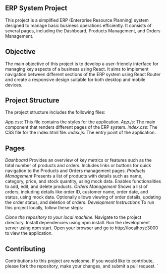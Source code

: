 ## ERP System Project

This project is a simplified ERP (Enterprise Resource Planning) system designed to manage basic business operations efficiently. It consists of several pages, including the Dashboard, Products Management, and Orders Management.

## Objective

The main objective of this project is to develop a user-friendly interface for managing key aspects of a business using React. It aims to implement navigation between different sections of the ERP system using React Router and create a responsive design suitable for both desktop and mobile devices.

## Project Structure

The project structure includes the following files:

_App.css_: This file contains the styles for the application.
_App.js_: The main component that renders different pages of the ERP system.
_index.css_: The CSS file for the index.html file.
_index.js_: The entry point of the application.

## Pages

_Dashboard_
Provides an overview of key metrics or features such as the total number of products and orders.
Includes links or buttons for quick navigation to the Products and Orders management pages.
_Products Management_
Presents a list of products with details such as name, category, price, and stock quantity, using mock data.
Enables functionalities to add, edit, and delete products.
_Orders Management_
Shows a list of orders, including details like order ID, customer name, order date, and status, using mock data.
Optionally allows viewing of order details, updating the order status, and deletion of orders.
_Development Instructions_
To run this project locally, follow these steps:

_Clone the repository to your local machine._
Navigate to the project directory.
Install dependencies using npm install.
Run the development server using npm start.
Open your browser and go to http://localhost:3000 to view the application.

## Contributing

Contributions to this project are welcome. If you would like to contribute, please fork the repository, make your changes, and submit a pull request.
`
